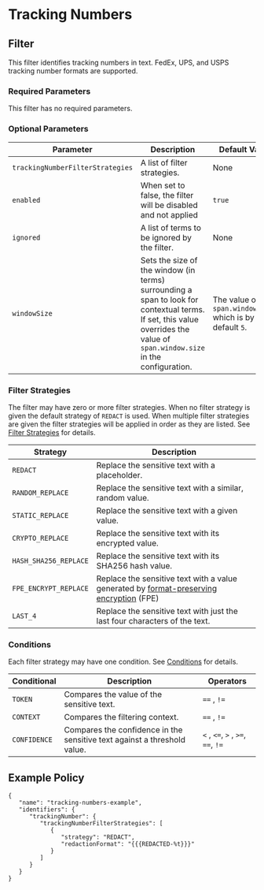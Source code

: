 # Tracking Numbers

## Filter

This filter identifies tracking numbers in text. FedEx, UPS, and USPS tracking number formats are supported.

### Required Parameters

This filter has no required parameters.

### Optional Parameters

| Parameter                        | Description                                                    | Default Value |
| -------------------------------- | -------------------------------------------------------------- | ------------- |
| `trackingNumberFilterStrategies` | A list of filter strategies.                                   | None          |
| `enabled`                        | When set to false, the filter will be disabled and not applied | `true`        |
| `ignored`                        | A list of terms to be ignored by the filter.                   | None          |
| `windowSize`          | Sets the size of the window (in terms) surrounding a span to look for contextual terms. If set, this value overrides the value of `span.window.size` in the configuration. | The value of `span.window.size` which is by default `5`. |

### Filter Strategies

The filter may have zero or more filter strategies. When no filter strategy is given the default strategy of `REDACT` is used. When multiple filter strategies are given the filter strategies will be applied in order as they are listed. See [Filter Strategies](#filter-strategies) for details.

| Strategy              | Description                                                                                                                                                  |
| --------------------- |--------------------------------------------------------------------------------------------------------------------------------------------------------------|
| `REDACT`              | Replace the sensitive text with a placeholder.                                                                                                               |
| `RANDOM_REPLACE`      | Replace the sensitive text with a similar, random value.                                                                                                     |
| `STATIC_REPLACE`      | Replace the sensitive text with a given value.                                                                                                               |
| `CRYPTO_REPLACE`      | Replace the sensitive text with its encrypted value.                                                                                                         |
| `HASH_SHA256_REPLACE` | Replace the sensitive text with its SHA256 hash value.                                                                                                       |
| `FPE_ENCRYPT_REPLACE` | Replace the sensitive text with a value generated by [format-preserving encryption](filter-strategies.md#fpe) (FPE) |
| `LAST_4`              | Replace the sensitive text with just the last four characters of the text.                                                                                   |

### Conditions

Each filter strategy may have one condition. See [Conditions](#conditions) for details.

| Conditional  | Description                                                              | Operators                          |
| ------------ | ------------------------------------------------------------------------ | ---------------------------------- |
| `TOKEN`      | Compares the value of the sensitive text.                                | `==` , `!=`                        |
| `CONTEXT`    | Compares the filtering context.                                          | `==` , `!=`                        |
| `CONFIDENCE` | Compares the confidence in the sensitive text against a threshold value. | `<` , `<=`, `>` , `>=`, `==`, `!=` |

## Example Policy

```
{
   "name": "tracking-numbers-example",
   "identifiers": {
      "trackingNumber": {
         "trackingNumberFilterStrategies": [
            {
               "strategy": "REDACT",
               "redactionFormat": "{{{REDACTED-%t}}}"
            }
         ]
      }
   }
}
```
